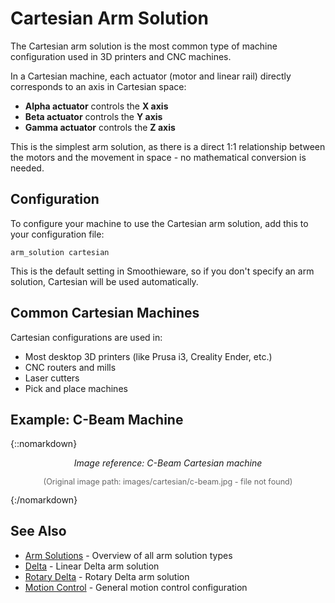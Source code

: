 # Cartesian Arm Solution

The Cartesian arm solution is the most common type of machine configuration used in 3D printers and CNC machines.

In a Cartesian machine, each actuator (motor and linear rail) directly corresponds to an axis in Cartesian space:

- **Alpha actuator** controls the **X axis**
- **Beta actuator** controls the **Y axis**
- **Gamma actuator** controls the **Z axis**

This is the simplest arm solution, as there is a direct 1:1 relationship between the motors and the movement in space - no mathematical conversion is needed.

## Configuration

To configure your machine to use the Cartesian arm solution, add this to your configuration file:

```
arm_solution cartesian
```

This is the default setting in Smoothieware, so if you don't specify an arm solution, Cartesian will be used automatically.

## Common Cartesian Machines

Cartesian configurations are used in:

- Most desktop 3D printers (like Prusa i3, Creality Ender, etc.)
- CNC routers and mills
- Laser cutters
- Pick and place machines

## Example: C-Beam Machine

{::nomarkdown}
<div style="text-align: center;">
  <p><em>Image reference: C-Beam Cartesian machine</em></p>
  <p style="color: #666; font-size: 0.9em;">(Original image path: images/cartesian/c-beam.jpg - file not found)</p>
</div>
{:/nomarkdown}

## See Also

- [Arm Solutions](arm-solutions) - Overview of all arm solution types
- [Delta](delta) - Linear Delta arm solution
- [Rotary Delta](rotary-delta) - Rotary Delta arm solution
- [Motion Control](motion-control) - General motion control configuration
